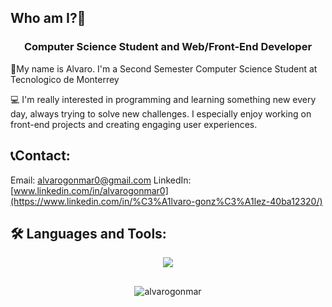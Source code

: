 ## Who am I?👋
<h3 align="center">Computer Science Student and Web/Front-End Developer</h3>


👤My name is Alvaro. I'm a Second Semester Computer Science Student at Tecnologico de Monterrey

💻 I'm really interested in programming and learning something new every day, always trying to solve new challenges.
I especially enjoy working on front-end projects and creating engaging user experiences.

## 📞Contact:
Email: alvarogonmar0@gmail.com
LinkedIn: [www.linkedin.com/in/alvarogonmar0](https://www.linkedin.com/in/%C3%A1lvaro-gonz%C3%A1lez-40ba12320/)

## 🛠️ Languages and Tools:
<p align="center">
  <img src="https://go-skill-icons.vercel.app/api/icons?i=js,html,css,react,cpp,py,tailwind,ts,vite,nodejs,django,git,github,godot,matlab,netlify,nextjs,bash,vscode,figma,linkedin&perline=7" />
</p>

<!-- <p><img align="center" src="https://github-readme-stats.vercel.app/api/top-langs?username=alvarogonmar&show_icons=true&locale=en&layout=compact" alt="alvarogonmar" /></p> -->
## 
<p align="center"><img align="center" src="https://github-readme-streak-stats.herokuapp.com/?user=alvarogonmar&" alt="alvarogonmar" /></p>

<!-- [![Top Langs](https://github-readme-stats.vercel.app/api/top-langs/?username=alvarogonmar&langs_count=10&layout=compact)](https://github.com/anuraghazra/github-readme-stats)-->


<!--
**alvarogonmar/alvarogonmar** is a ✨ _special_ ✨ repository because its `README.md` (this file) appears on your GitHub profile.

Here are some ideas to get you started:

- 🔭 I’m currently working on ...
- 🌱 I’m currently learning ...
- 👯 I’m looking to collaborate on ...
- 🤔 I’m looking for help with ...
- 💬 Ask me about ...
- 📫 How to reach me: ...
- 😄 Pronouns: ...
- ⚡ Fun fact: ...
-->
